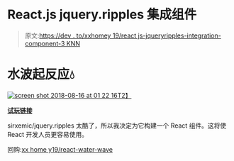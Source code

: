 # React.js jquery.ripples 集成组件

> 原文:[https://dev . to/xxhomey 19/react js-jqueryripples-integration-component-3 KNN](https://dev.to/xxhomey19/reactjs-jqueryripples-integration-component-3knn)

# 水波起反应💧

[![screen shot 2018-08-16 at 01 22 16](../Images/cbfb5b50455c53702d5201ad4f4f241a.png)T2】](https://xxhomey19.github.io/react-water-wave/)

[**试玩链接**](https://xxhomey19.github.io/react-water-wave/)

sirxemic/jquery.ripples 太酷了，所以我决定为它构建一个 React 组件。这将使 React 开发人员更容易使用。

回购:[xx home y19/react-water-wave](https://github.com/xxhomey19/react-water-wave)